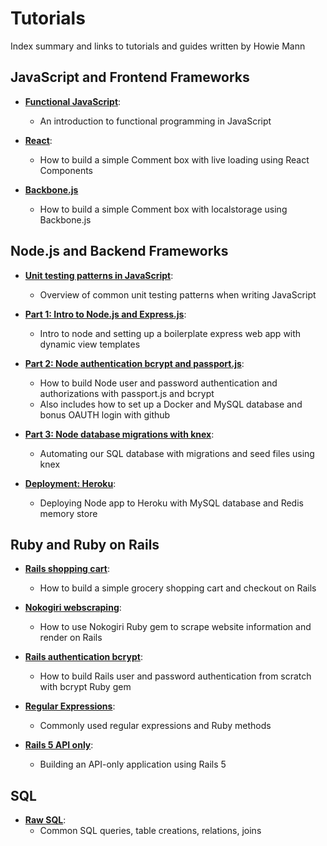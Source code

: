 # Tutorials
Index summary and links to tutorials and guides written by Howie Mann

## JavaScript and Frontend Frameworks
- [**Functional JavaScript**](functional_js.md):
  - An introduction to functional programming in JavaScript

- [**React**](react_view.md):
  - How to build a simple Comment box with live loading using React Components

- [**Backbone.js**](backbonejs.md)
  - How to build a simple Comment box with localstorage using Backbone.js

## Node.js and Backend Frameworks
- [**Unit testing patterns in JavaScript**](testing_js.md):
  - Overview of common unit testing patterns when writing JavaScript

- [**Part 1: Intro to Node.js and Express.js**](node_express_intro.md):
  - Intro to node and setting up a boilerplate express web app with dynamic view templates

- [**Part 2: Node authentication bcrypt and passport.js**](node_authentication.md):
  - How to build Node user and password authentication and authorizations with passport.js and bcrypt
  - Also includes how to set up a Docker and MySQL database and bonus OAUTH login with github

- [**Part 3: Node database migrations with knex**](node_database.md):
  - Automating our SQL database with migrations and seed files using knex

- [**Deployment: Heroku**](node_deploy_heroku.md):
  - Deploying Node app to Heroku with MySQL database and Redis memory store

## Ruby and Ruby on Rails
- [**Rails shopping cart**](Rails_Shopping_Cart.md):
  - How to build a simple grocery shopping cart and checkout on Rails

- [**Nokogiri webscraping**](Nokogiri_Webscraping.md):
  - How to use Nokogiri Ruby gem to scrape website information and render on Rails

- [**Rails authentication bcrypt**](rails_authentication.md):
  - How to build Rails user and password authentication from scratch with bcrypt Ruby gem

- [**Regular Expressions**](regular_expressions.md):
  - Commonly used regular expressions and Ruby methods

- [**Rails 5 API only**](rails_api.md):
  - Building an API-only application using Rails 5

## SQL
- [**Raw SQL**](SQL.md):
  - Common SQL queries, table creations, relations, joins